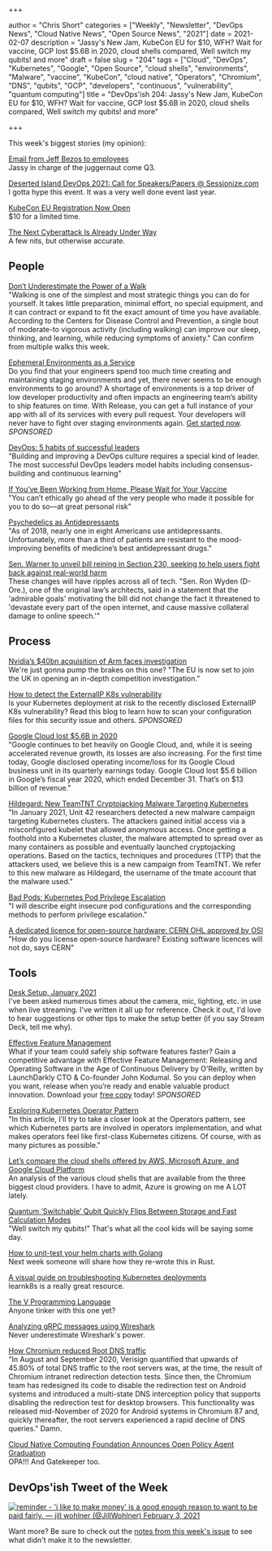 +++

author = "Chris Short"
categories = ["Weekly", "Newsletter", "DevOps News", "Cloud Native News", "Open Source News", "2021"]
date = 2021-02-07
description = "Jassy's New Jam, KubeCon EU for $10, WFH? Wait for vaccine, GCP lost $5.6B in 2020, cloud shells compared, Well switch my qubits! and more"
draft = false
slug = "204"
tags = ["Cloud", "DevOps", "Kubernetes", "Google", "Open Source", "cloud shells", "environments", "Malware", "vaccine", "KubeCon", "cloud native", "Operators", "Chromium", "DNS", "qubits", "GCP", "developers", "continuous", "vulnerability", "quantum computing"]
title = "DevOps'ish 204: Jassy's New Jam, KubeCon EU for $10, WFH? Wait for vaccine, GCP lost $5.6B in 2020, cloud shells compared, Well switch my qubits! and more"

+++

This week's biggest stories (my opinion):

[Email from Jeff Bezos to employees](https://www.aboutamazon.com/news/company-news/email-from-jeff-bezos-to-employees)  
Jassy in charge of the juggernaut come Q3.

[Deserted Island DevOps 2021: Call for Speakers/Papers @ Sessionize.com](https://sessionize.com/deserted-island-devops-2021/)  
I gotta hype this event. It was a very well done event last year.

[KubeCon EU Registration Now Open](https://events.linuxfoundation.org/kubecon-cloudnativecon-europe/register/)  
$10 for a limited time.

[The Next Cyberattack Is Already Under Way](https://www.newyorker.com/magazine/2021/02/08/the-next-cyberattack-is-already-under-way)  
A few nits, but otherwise accurate.

## People

[Don’t Underestimate the Power of a Walk](https://hbr.org/2021/02/dont-underestimate-the-power-of-a-walk)  
"Walking is one of the simplest and most strategic things you can do for yourself. It takes little preparation, minimal effort, no special equipment, and it can contract or expand to fit the exact amount of time you have available. According to the Centers for Disease Control and Prevention, a single bout of moderate-to vigorous activity (including walking) can improve our sleep, thinking, and learning, while reducing symptoms of anxiety." Can confirm from multiple walks this week.

[Ephemeral Environments as a Service](https://releaseapp.io/?utm_source=devopsish&utm_medium=email&utm_content=get-started&utm_campaign=202102)  
Do you find that your engineers spend too much time creating and maintaining staging environments and yet, there never seems to be enough environments to go around? A shortage of environments is a top driver of low developer productivity and often impacts an engineering team’s ability to ship features on time. With Release, you can get a full instance of your app with all of its services with every pull request. Your developers will never have to fight over staging environments again. [Get started now](https://releaseapp.io/?utm_source=devopsish&utm_medium=email&utm_content=get-started&utm_campaign=202102). *SPONSORED*

[DevOps: 5 habits of successful leaders](https://enterprisersproject.com/article/2021/2/devops-5-habits-successful-leaders)  
"Building and improving a DevOps culture requires a special kind of leader. The most successful DevOps leaders model habits including consensus-building and continuous learning"

[If You’ve Been Working from Home, Please Wait for Your Vaccine](https://www.scientificamerican.com/article/if-youve-been-working-from-home-please-wait-for-your-vaccine1/)  
"You can’t ethically go ahead of the very people who made it possible for you to do so—at great personal risk"

[Psychedelics as Antidepressants](https://www.scientificamerican.com/article/psychedelics-as-antidepressants/)  
"As of 2018, nearly one in eight Americans use antidepressants. Unfortunately, more than a third of patients are resistant to the mood-improving benefits of medicine’s best antidepressant drugs."

[Sen. Warner to unveil bill reining in Section 230, seeking to help users fight back against real-world harm](https://www.washingtonpost.com/technology/2021/02/05/senate-warner-section-230-reform/)  
These changes will have ripples across all of tech. "Sen. Ron Wyden (D-Ore.), one of the original law’s architects, said in a statement that the 'admirable goals' motivating the bill did not change the fact it threatened to 'devastate every part of the open internet, and cause massive collateral damage to online speech.'"

## Process

[Nvidia’s $40bn acquisition of Arm faces investigation](https://www.siliconrepublic.com/companies/nvidia-arm-acquisition-eu-investigation)  
We're just gonna pump the brakes on this one? "The EU is now set to join the UK in opening an in-depth competition investigation."

[How to detect the ExternalIP K8s vulnerability](https://snyk.io/blog/detect-externalip-kubernetes-vulnerability-with-snyk/?utm_source=devopsish&utm_medium=newsletter&utm_campaign=snyk&utm_term=kubernetes&utm_content=204)  
Is your Kubernetes deployment at risk to the recently disclosed ExternalIP K8s vulnerability? Read this blog to learn how to scan your configuration files for this security issue and others. *SPONSORED*

[Google Cloud lost $5.6B in 2020](https://techcrunch.com/2021/02/02/google-cloud-lost-5-6b-in-2020/)  
"Google continues to bet heavily on Google Cloud, and, while it is seeing accelerated revenue growth, its losses are also increasing. For the first time today, Google disclosed operating income/loss for its Google Cloud business unit in its quarterly earnings today. Google Cloud lost $5.6 billion in Google’s fiscal year 2020, which ended December 31. That’s on $13 billion of revenue."

[Hildegard: New TeamTNT Cryptojacking Malware Targeting Kubernetes](https://unit42.paloaltonetworks.com/hildegard-malware-teamtnt/)  
"In January 2021, Unit 42 researchers detected a new malware campaign targeting Kubernetes clusters. The attackers gained initial access via a misconfigured kubelet that allowed anonymous access. Once getting a foothold into a Kubernetes cluster, the malware attempted to spread over as many containers as possible and eventually launched cryptojacking operations. Based on the tactics, techniques and procedures (TTP) that the attackers used, we believe this is a new campaign from TeamTNT. We refer to this new malware as Hildegard, the username of the tmate account that the malware used."

[Bad Pods: Kubernetes Pod Privilege Escalation](https://labs.bishopfox.com/tech-blog/bad-pods-kubernetes-pod-privilege-escalation)  
"I will describe eight insecure pod configurations and the corresponding methods to perform privilege escalation."

[A dedicated licence for open-source hardware: CERN OHL approved by OSI](https://www.theregister.com/2021/01/29/cern_ohl_approved/)  
"How do you license open-source hardware? Existing software licences will not do, says CERN"

## Tools

[Desk Setup, January 2021](https://chrisshort.net/desk-setup-january-2021/)  
I've been asked numerous times about the camera, mic, lighting, etc. in use when live streaming. I've written it all up for reference. Check it out, I'd love to hear suggestions or other tips to make the setup better (if you say Stream Deck, tell me why).

[Effective Feature Management](https://learn.launchdarkly.com/effective-feature-management/?utm_source=devopsish&utm_medium=news_pod&utm_campaign=21q1-newsletter)  
What if your team could safely ship software features faster? Gain a competitive advantage with Effective Feature Management: Releasing and Operating Software in the Age of Continuous Delivery by O'Reilly, written by LaunchDarkly CTO & Co-founder John Kodumal. So you can deploy when you want, release when you’re ready and enable valuable product innovation. Download your [free copy](https://learn.launchdarkly.com/effective-feature-management/?utm_source=devopsish&utm_medium=news_pod&utm_campaign=21q1-newsletter) today! *SPONSORED*

[Exploring Kubernetes Operator Pattern](https://iximiuz.com/en/posts/kubernetes-operator-pattern/)  
"In this article, I'll try to take a closer look at the Operators pattern, see which Kubernetes parts are involved in operators implementation, and what makes operators feel like first-class Kubernetes citizens. Of course, with as many pictures as possible."

[Let’s compare the cloud shells offered by AWS, Microsoft Azure, and Google Cloud Platform](https://seroter.com/2021/02/03/lets-compare-the-cloud-shells-offered-by-aws-microsoft-azure-and-google-cloud-platform/)  
An analysis of the various cloud shells that are available from the three biggest cloud providers. I have to admit, Azure is growing on me A LOT lately.

[Quantum ‘Switchable’ Qubit Quickly Flips Between Storage and Fast Calculation Modes](https://thenewstack.io/quantum-switchable-qubit-quickly-flips-between-storage-and-fast-calculation-modes/)  
"Well switch my qubits!" That's what all the cool kids will be saying some day.

[How to unit-test your helm charts with Golang](https://blog.heyal.co.uk/unit-testing-helm-charts/)  
Next week someone will share how they re-wrote this in Rust.

[A visual guide on troubleshooting Kubernetes deployments](https://learnk8s.io/troubleshooting-deployments)  
learnk8s is a really great resource.

[The V Programming Language](https://vlang.io/)  
Anyone tinker with this one yet?

[Analyzing gRPC messages using Wireshark](https://grpc.io/blog/wireshark/)  
Never underestimate Wireshark's power.

[How Chromium reduced Root DNS traffic](https://blog.apnic.net/2021/02/04/how-chromium-reduces-root-dns-traffic/)  
"In August and September 2020, Verisign quantified that upwards of 45.80% of total DNS traffic to the root servers was, at the time, the result of Chromium intranet redirection detection tests. Since then, the Chromium team has redesigned its code to disable the redirection test on Android systems and introduced a multi-state DNS interception policy that supports disabling the redirection test for desktop browsers. This functionality was released mid-November of 2020 for Android systems in Chromium 87 and, quickly thereafter, the root servers experienced a rapid decline of DNS queries." Damn.

[Cloud Native Computing Foundation Announces Open Policy Agent Graduation](https://www.cncf.io/announcements/2021/02/04/cloud-native-computing-foundation-announces-open-policy-agent-graduation/)  
OPA!!! And Gatekeeper too.

## DevOps'ish Tweet of the Week

[![reminder - 'i like to make money' is a good enough reason to want to be paid fairly. — jill wohlner (@JillWohlner) February 3, 2021](https://shortcdn.com/devopsish/204-devopsish-tweet-of-the-week.png)](https://twitter.com/JillWohlner/status/1357082152094040064)

Want more? Be sure to check out the [notes from this week's issue](https://github.com/chris-short/devopsish.com/blob/main/content/post/204/notes.md) to see what didn't make it to the newsletter.
